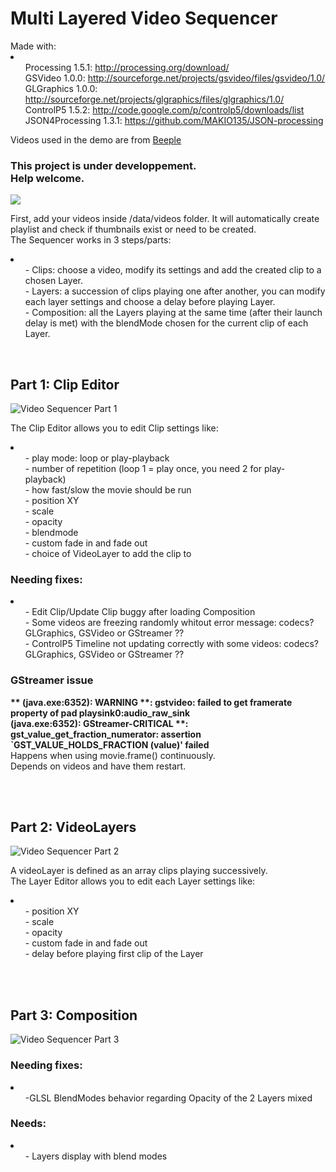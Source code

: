 <h1>Multi Layered Video Sequencer</h1>
Made with:<br>
<li>
	<ul>Processing 1.5.1: <a href="http://processing.org/download/">http://processing.org/download/</a><br>
	GSVideo 1.0.0: <a href="http://sourceforge.net/projects/gsvideo/files/gsvideo/1.0/">http://sourceforge.net/projects/gsvideo/files/gsvideo/1.0/</a><br>
	GLGraphics 1.0.0: <a href="http://sourceforge.net/projects/glgraphics/files/glgraphics/1.0/">http://sourceforge.net/projects/glgraphics/files/glgraphics/1.0/</a><br>
	ControlP5 1.5.2: <a href="http://code.google.com/p/controlp5/downloads/list">http://code.google.com/p/controlp5/downloads/list</a><br>
	JSON4Processing 1.3.1: <a href="https://github.com/MAKIO135/JSON-processing">https://github.com/MAKIO135/JSON-processing</a></ul>
</li>
<p>Videos used in the demo are from <a href="http://www.beeple-crap.com/vjclips.php">Beeple</a></p>
<h3>This project is under developpement.<br>Help welcome.</h3>
<img src="http://makio.free.fr/divers/Github/VideoSequencer.jpg">
<br>
<p>First, add your videos inside /data/videos folder. It will automatically create playlist and check if thumbnails exist or need to be created.<br>The Sequencer works in 3 steps/parts:</p>
<li>
	<ul>- Clips: choose a video, modify its settings and add the created clip to a chosen Layer.<br>
	- Layers: a succession of clips playing one after another, you can modify each layer settings and choose a delay before playing Layer.<br>
	- Composition: all the Layers playing at the same time (after their launch delay is met) with the blendMode chosen for the current clip of each Layer.</ul>
</li>
<br>


<h2>Part 1: Clip Editor</h2>
<img src="http://makio.free.fr/divers/Github/VideoSequencerPart1.png" alt="Video Sequencer Part 1"><br>
<p>The Clip Editor allows you to edit Clip settings like:</p>
<li>
	<ul>- play mode: loop or play-playback<br>
	- number of repetition (loop 1 = play once, you need 2 for play-playback)<br>
	- how fast/slow the movie should be run<br>
	- position XY<br>
	- scale<br>
	- opacity<br>
	- blendmode<br>
	- custom fade in and fade out<br>
	- choice of VideoLayer to add the clip to</ul>
</li>

<h3>Needing fixes:</h3>
<li>
	<ul>- Edit Clip/Update Clip buggy after loading Composition<br>
	- Some videos are freezing randomly whitout error message: codecs? GLGraphics, GSVideo or GStreamer ??<br>
	- ControlP5 Timeline not updating correctly with some videos: codecs? GLGraphics, GSVideo or GStreamer ??<br></ul>
</li>

<h3>GStreamer issue</h3>
<p>
	<b>** (java.exe:6352): WARNING **: gstvideo: failed to get framerate property of pad playsink0:audio_raw_sink<br>
	(java.exe:6352): GStreamer-CRITICAL **: gst_value_get_fraction_numerator: assertion `GST_VALUE_HOLDS_FRACTION (value)' failed</b><br>
	Happens when using movie.frame() continuously.<br>
	Depends on videos and have them restart.
</p><br>
<br>


<h2>Part 2: VideoLayers</h2>
<img src="http://makio.free.fr/divers/Github/VideoSequencerPart2.png" alt="Video Sequencer Part 2"><br>
<p>A videoLayer is defined as an array clips playing successively.<br>
The Layer Editor allows you to edit each Layer settings like:</p>
<li>
	<ul>- position XY<br>
	- scale<br>
	- opacity<br>
	- custom fade in and fade out<br>
	- delay before playing first clip of the Layer</ul>
</li>
<br>
<br>


<h2>Part 3: Composition</h2>
<img src="http://makio.free.fr/divers/Github/VideoSequencerPart3.png" alt="Video Sequencer Part 3"><br>
<p></p>

<h3>Needing fixes:</h3>
<li>
	<ul>-GLSL BlendModes behavior regarding Opacity of the 2 Layers mixed</ul>
</li>

<h3>Needs:</h3>
<li>
	<ul>- Layers display with blend modes</ul>
</li>